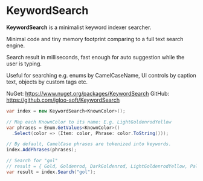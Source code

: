 # KeywordSearch

**KeywordSearch** is a minimalist keyword indexer searcher.

Minimal code and tiny memory footprint comparing to a full text search engine.

Search result in milliseconds, fast enough for auto suggestion while the user is typing. 

Useful for searching e.g. enums by CamelCaseName, UI controls by caption text, objects by custom tags etc.

NuGet: https://www.nuget.org/packages/KeywordSearch
GitHub: https://github.com/igloo-soft/KeywordSearch

```csharp
var index = new KeywordSearch<KnownColor>();

// Map each KnownColor to its name: E.g. LightGoldenrodYellow
var phrases = Enum.GetValues<KnownColor>()
  .Select(color => (Item: color, Phrase: color.ToString()));

// By default, CamelCase phrases are tokenized into keywords.
index.AddPhrases(phrases);

// Search for "gol"
// result = { Gold, Goldenrod, DarkGoldenrod, LightGoldenrodYellow, PaleGoldenrod }
var result = index.Search("gol");

```
